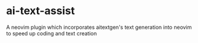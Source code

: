 # ai-text-assist
A neovim plugin which incorporates aitextgen's text generation into neovim to speed up coding and text creation
